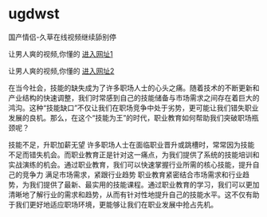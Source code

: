 # ugdwst
国产情侣-久草在线视频继续舔别停
                 
让男人爽的视频,你懂的  [进入网址1](https://jaakcc.com/?444)

让男人爽的视频,你懂的  [进入网址2](https://jaamcc.com/?444)

在当今社会，技能的缺失成为了许多职场人士的心头之痛。随着技术的不断更新和产业结构的快速调整，我们时常感到自己的技能储备与市场需求之间存在着巨大的鸿沟。这种“技能缺口”不仅让我们在职场竞争中处于劣势，更可能让我们错失职业发展的良机。那么，在这个“技能为王”的时代，职业教育如何帮助我们突破职场瓶颈呢？

技能不足，升职加薪无望
许多职场人士在面临职业晋升或跳槽时，常常因为技能不足而错失机会。而职业教育正是针对这一痛点，为我们提供了系统的技能培训和实战演练的机会。通过职业教育，我们可以快速掌握行业所需的核心技能，提升自己的竞争力
满足市场需求，紧跟行业趋势
职业教育紧密结合市场需求和行业趋势，为我们提供了最新、最实用的技能课程。通过职业教育的学习，我们可以更加清晰地了解行业的需求和趋势，从而有针对性地提升自己的技能水平。这不仅有助于我们更好地适应职场环境，更能够让我们在职业发展中抢占先机。

